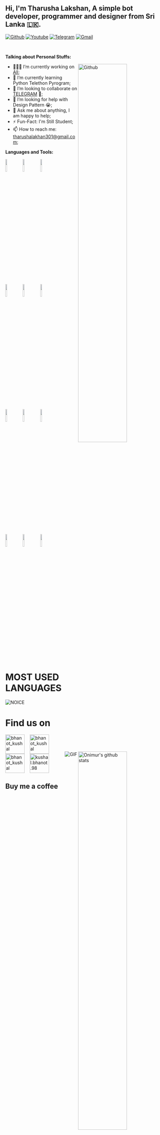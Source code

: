 <!-- Your title -->
## Hi, I'm Tharusha Lakshan, A simple bot developer, programmer and designer from Sri Lanka 🇱🇰.

<!-- Your badges
You can use the website to generate badges: https://shields.io/
-->

[![Github](https://img.shields.io/badge/Fork%20on-GitHub-black?style=for-the-badge&logo=github)](https://github.com/MR-THARUWA)
[![Youtube](https://img.shields.io/badge/Subscribe-Youtube-red?style=for-the-badge&logo=youtube)](t.me/mr_tharuwa)
[![Telegram](https://img.shields.io/badge/Join%20with%20us-Telegram-blue?style=for-the-badge&logo=telegram)](t.me/me_tharuwa)
[![Gmail](https://img.shields.io/badge/Mail%20us-Gmail-red?style=for-the-badge&logo=gmail)](tharushalakshan301@gmail.com)

&nbsp;

<!-- Talking about you -->
**Talking about Personal Stuffs:**

<!-- Any image aligned to the right. Beware the width -->
<img width="55%" align="right" alt="Github" src="https://raw.githubusercontent.com/onimur/.github/master/.resources/git-header.svg" />

- 👨🏽‍💻 I’m currently working on [All](https://github.com/mr-tharuwa);
- 🌱 I’m currently learning Python Telethon Pyrogram; 
- 👯 I’m looking to collaborate on [TELEGRAM](https://t.me/mr_tharuwa) 🤝;
- 🤔 I’m looking for help with Design Pattern 😭;
- 💬 Ask me about anything, I am happy to help;
- ⚡️ Fun-Fact: I'm Still Student;
- 📫 How to reach me: tharushalakhan301@gmail.com;

**Languages and Tools:** 

<!-- Your github readme stats
You can use this api: https://github.com/anuraghazra/github-readme-stats
-->
<p>
  <a href="https://github-readme-stats.vercel.app/api?username=mr-tharuwa&show_icons=true&hide_border=true">
    <img width="55%" align="right" alt="Onimur's github stats" src="https://github-readme-stats.vercel.app/api?username=mr-tharuwa&show_icons=true&hide_border=true" />
  </a>
  
  <!-- Your languages and tools. Be careful with the alignment. 
  You can use this sites to get logos: https://www.vectorlogo.zone or https://simpleicons.org/
  -->
  <code><img width="10%" src="https://www.vectorlogo.zone/logos/java/java-ar21.svg"></code>
  <code><img width="10%" src="https://www.vectorlogo.zone/logos/kotlinlang/kotlinlang-ar21.svg"></code>
  <code><img width="10%" src="https://www.vectorlogo.zone/logos/android/android-ar21.svg"></code>
  <br />
  <code><img width="10%" src="https://www.vectorlogo.zone/logos/gradle/gradle-ar21.svg"></code>
  <code><img width="10%" src="https://www.vectorlogo.zone/logos/circleci/circleci-ar21.svg"></code>
  <code><img width="10%" src="https://www.vectorlogo.zone/logos/json/json-ar21.svg"></code>
  <br />
  <code><img width="10%" src="https://www.vectorlogo.zone/logos/mysql/mysql-ar21.svg"></code>
  <code><img width="10%" src="https://www.vectorlogo.zone/logos/sqlite/sqlite-ar21.svg"></code>
  <code><img width="10%" src="https://www.vectorlogo.zone/logos/firebase/firebase-ar21.svg"></code>
  <br />
  <code><img width="10%" src="https://www.vectorlogo.zone/logos/git-scm/git-scm-ar21.svg"></code>
  <code><img width="10%" src="https://www.vectorlogo.zone/logos/yaml/yaml-ar21.svg"></code>
  <code><img width="10%" src="https://www.vectorlogo.zone/logos/gnu_bash/gnu_bash-ar21.svg"></code>
</p>

<!-- Your hits or visitors
site: http://hits.dwyl.com or https://visitor-badge.glitch.me
Both apis are in trouble due to the number of requests, if you know any other to register visitors, great
-->

# MOST USED LANGUAGES

![NOICE](https://github-readme-stats.vercel.app/api/top-langs/?username=mr-tharuwa)

<img align="right" alt="GIF" src="https://i.pinimg.com/originals/e4/26/70/e426702edf874b181aced1e2fa5c6cde.gif" />


# Find us on

<p align="left">
<a href="https://t.me/I_AM_401" target="blank"><img align="center" src="https://telegra.ph/file/26d2289b53f2b5f183a49.png" alt="bhanot_kushal" height="60" width="60" /></a> &nbsp;&nbsp;
<a href="https://github.com/mr-tharuwa" target="blank"><img align="center" src="https://telegra.ph/file/0acebd0ac2573d4e985a0.png" alt="bhanot_kushal" height="60" width="60" /></a> &nbsp;&nbsp;
<a href="https://youtube.com/channel/UCApXYZNiMdW6UG48-syX7wQ" target="blank"><img align="center" src="https://telegra.ph/file/cea07e3070de14ced918a.png" alt="bhanot_kushal" height="60" width="60" /></a> &nbsp;&nbsp;
<a href="https://www.facebook.com/anjana.madushanka.106/" target="blank"><img align="center" src="https://telegra.ph/file/eb38891e7e6f1f65b151f.png" alt="kushal.bhanot.98" height="60" width="60" /></a> &nbsp;&nbsp;
</p>

## Buy me a coffee
<img align="center" src="https://telegra.ph/file/a0d83caa23d4624dffeff.png" alt="bhanot_kushal" height="75" width="380" />

